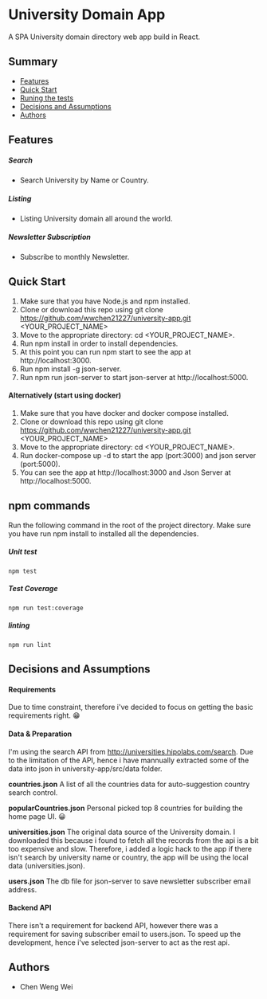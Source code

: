 # University Domain App

A SPA University domain directory web app build in React.

## Summary

- [Features](#features)
- [Quick Start](#quick-start)
- [Runing the tests](#running-the-tests)
- [Decisions and Assumptions](#decisions-and-assumptions)
- [Authors](#authors)

## Features

##### Search

- Search University by Name or Country.

##### Listing

- Listing University domain all around the world.

##### Newsletter Subscription

- Subscribe to monthly Newsletter.

## Quick Start

1. Make sure that you have Node.js and npm installed.
2. Clone or download this repo using git clone https://github.com/wwchen21227/university-app.git <YOUR_PROJECT_NAME>
3. Move to the appropriate directory: cd <YOUR_PROJECT_NAME>.
4. Run npm install in order to install dependencies.
5. At this point you can run npm start to see the app at http://localhost:3000.
6. Run npm install -g json-server.
7. Run npm run json-server to start json-server at http://localhost:5000.

#### Alternatively (start using docker)

1. Make sure that you have docker and docker compose installed.
2. Clone or download this repo using git clone https://github.com/wwchen21227/university-app.git <YOUR_PROJECT_NAME>
3. Move to the appropriate directory: cd <YOUR_PROJECT_NAME>.
4. Run docker-compose up -d to start the app (port:3000) and json server (port:5000).
5. You can see the app at http://localhost:3000 and Json Server at http://localhost:5000.

## npm commands

Run the following command in the root of the project directory. Make sure you have run npm install to installed all the dependencies.

##### Unit test

    npm test

##### Test Coverage

    npm run test:coverage

##### linting

    npm run lint

## Decisions and Assumptions

#### Requirements

Due to time constraint, therefore i've decided to focus on getting the basic requirements right. :grin:

#### Data & Preparation

I'm using the search API from http://universities.hipolabs.com/search. Due to the limitation of the API, hence i have mannually extracted some of the data into json in university-app/src/data folder.

**countries.json**
A list of all the countries data for auto-suggestion country search control.

**popularCountries.json**
Personal picked top 8 countries for building the home page UI. :grinning:

**universities.json**
The original data source of the University domain. I downloaded this because i found to fetch all the records from the api is a bit too expensive and slow. Therefore, i added a logic hack to the app if there isn't search by university name or country, the app will be using the local data (universities.json).

**users.json**
The db file for json-server to save newsletter subscriber email address.

#### Backend API

There isn't a requirement for backend API, however there was a requirement for saving subscriber email to users.json. To speed up the development, hence i've selected json-server to act as the rest api.

## Authors

- Chen Weng Wei
